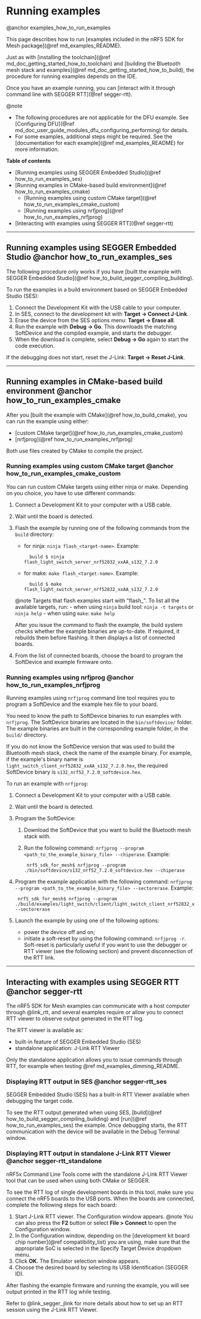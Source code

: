 # Running examples
@anchor examples_how_to_run_examples

This page describes how to run [examples included in the nRF5 SDK for Mesh package](@ref md_examples_README).

Just as with [installing the toolchain](@ref md_doc_getting_started_how_to_toolchain) and [building the Bluetooth mesh stack and examples](@ref md_doc_getting_started_how_to_build),
the procedure for running examples depends on the IDE.

Once you have an example running, you can [interact with it through command line with SEGGER RTT](@ref segger-rtt).

@note
- The following procedures are not applicable for the DFU example. See [Configuring DFU](@ref md_doc_user_guide_modules_dfu_configuring_performing) for details.
- For some examples, additional steps might be required. See the [documentation for each example](@ref md_examples_README) for more information.

**Table of contents**
- [Running examples using SEGGER Embedded Studio](@ref how_to_run_examples_ses)
- [Running examples in CMake-based build environment](@ref how_to_run_examples_cmake)
    - [Running examples using custom CMake target](@ref how_to_run_examples_cmake_custom)
    - [Running examples using nrfjprog](@ref how_to_run_examples_nrfjprog)
- [Interacting with examples using SEGGER RTT](@ref segger-rtt)


---


## Running examples using SEGGER Embedded Studio @anchor how_to_run_examples_ses

The following procedure only works if you have [built the example with SEGGER Embedded Studio](@ref how_to_build_segger_compiling_building).

To run the examples in a build environment based on SEGGER Embedded Studio (SES):
1. Connect the Development Kit with the USB cable to your computer.
2. In SES, connect to the development kit with **Target -> Connect J-Link**.
3. Erase the device from the SES options menu: **Target -> Erase all**.
4. Run the example with **Debug -> Go**. This downloads the matching SoftDevice
and the compiled example, and starts the debugger.
5. When the download is complete, select **Debug -> Go** again to start the code execution.

If the debugging does not start, reset the J-Link: **Target -> Reset J-Link**.

---


## Running examples in CMake-based build environment @anchor how_to_run_examples_cmake

After you [built the example with CMake](@ref how_to_build_cmake), you can run the example using either:
- [custom CMake target](@ref how_to_run_examples_cmake_custom)
- [nrfjprog](@ref how_to_run_examples_nrfjprog)

Both use files created by CMake to compile the project.

### Running examples using custom CMake target @anchor how_to_run_examples_cmake_custom

You can run custom CMake targets using either ninja or make.
Depending on you choice, you have to use different commands:

1. Connect a Development Kit to your computer with a USB cable.
2. Wait until the board is detected.
3. Flash the example by running one of the following commands from the `build` directory:
	- for ninja: `ninja flash_<target-name>`. Example:

			build $ ninja flash_light_switch_server_nrf52832_xxAA_s132_7.2.0

	- for make: `make flash_<target-name>`. Example:

			build $ make flash_light_switch_server_nrf52832_xxAA_s132_7.2.0

	@note
	Targets that flash examples start with "flash_".
	To list all the available targets, run:
		- when using `ninja` build tool: `ninja -t targets` or `ninja help`
		- when using `make`: `make help`

	After you issue the command to flash the example, the build system checks
    whether the example binaries are up-to-date.
	If required, it rebuilds them before flashing.
	It then displays a list of connected boards.
4. From the list of connected boards, choose the board to program the SoftDevice and example firmware onto.


### Running examples using nrfjprog @anchor how_to_run_examples_nrfjprog
Running examples using `nrfjprog` command line tool requires you to program a SoftDevice
and the example hex file to your board.

You need to know the path to SoftDevice binaries to run examples with `nrfjprog`.
The SoftDevice binaries are located in the `bin/softdevice/` folder. The example binaries are built
in the corresponding example folder, in the `build/` directory.

If you do not know the SoftDevice version that was used to build the Bluetooth mesh stack, check the name
of the example binary.
For example, if the example's binary name is `light_switch_client_nrf52832_xxAA_s132_7.2.0.hex`,
the required SoftDevice binary is `s132_nrf52_7.2.0_softdevice.hex`.

To run an example with `nrfjprog`:
1. Connect a Development Kit to your computer with a USB cable.
2. Wait until the board is detected.
3. Program the SoftDevice:
	1. Download the SoftDevice that you want to build the Bluetooth mesh stack with.
	2. Run the following command: `nrfjprog --program <path_to_the_example_binary_file> --chiperase`.
       Example:

			nrf5_sdk_for_mesh$ nrfjprog --program ./bin/softdevice/s132_nrf52_7.2.0_softdevice.hex --chiperase

4. Program the example application with the following command: `nrfjprog --program <path_to_the_example_binary_file> --sectorerase`. Example:

		nrf5_sdk_for_mesh$ nrfjprog --program ./build/examples/light_switch/client/light_switch_client_nrf52832_xxAA_s132_7.2.0.hex --sectorerase

5. Launch the example by using one of the following options:
	- power the device off and on;
	- initiate a soft-reset by using the following command: `nrfjprog -r`. Soft-reset is particularly
    useful if you want to use the debugger or RTT viewer (see the following section)
    and prevent disconnection of the RTT link.


---


## Interacting with examples using SEGGER RTT @anchor segger-rtt

The nRF5 SDK for Mesh examples can communicate with a host computer through @link_rtt,
and several examples require or allow you to connect RTT viewer to observe output generated
in the RTT log.

The RTT viewer is available as:
- built-in feature of SEGGER Embedded Studio (SES)
- standalone application: J-Link RTT Viewer

Only the standalone application allows you to issue commands through RTT, for example
when testing @ref md_examples_dimming_README.

### Displaying RTT output in SES @anchor segger-rtt_ses

SEGGER Embedded Studio (SES) has a built-in RTT Viewer available when debugging the target code.

To see the RTT output generated when using SES, [build](@ref how_to_build_segger_compiling_building)
and [run](@ref how_to_run_examples_ses) the example.
Once debugging starts, the RTT communication with the device will be available
in the Debug Terminal window.

### Displaying RTT output in standalone J-Link RTT Viewer @anchor segger-rtt_standalone

nRF5x Command Line Tools come with the standalone J-Link RTT Viewer tool that can be used when using
both CMake or SEGGER.

To see the RTT log of single development boards in this tool, make sure you connect the nRF5 boards
to the USB ports.
When the boards are connected, complete the following steps for each board:
1. Start J-Link RTT viewer. The Configuration window appears.
@note You can also press the **F2** button or select **File > Connect** to open the Configuration window.
2. In the Configuration window,
depending on the [development kit board chip number](@ref compatibility_list) you are using,
make sure that the appropriate SoC is selected in the Specify Target Device dropdown menu.
3. Click **OK**. The Emulator selection window appears.
4. Choose the desired board by selecting its USB Identification (SEGGER ID).

After flashing the example firmware and running the example, you will see output printed
in the RTT log while testing.

Refer to @link_segger_jlink for more details about how to set up an RTT session
using the J-Link RTT Viewer.
